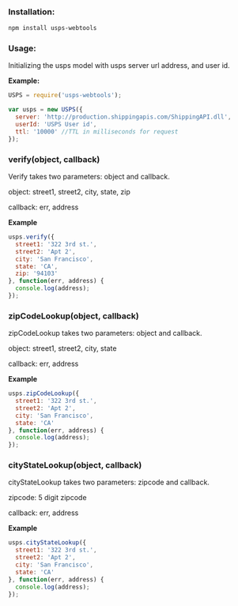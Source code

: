 ### Installation:

``` sh
npm install usps-webtools
```

### Usage:

Initializing the usps model with usps server url address, and user id.

__Example:__

``` js
USPS = require('usps-webtools');

var usps = new USPS({
  server: 'http://production.shippingapis.com/ShippingAPI.dll',
  userId: 'USPS User id',
  ttl: '10000' //TTL in milliseconds for request
});
```

### verify(object, callback)

Verify takes two parameters: object and callback.

object: street1, street2, city, state, zip

callback: err, address

__Example__

``` js
usps.verify({
  street1: '322 3rd st.',
  street2: 'Apt 2',
  city: 'San Francisco',
  state: 'CA',
  zip: '94103'
}, function(err, address) {
  console.log(address);
});
```

### zipCodeLookup(object, callback)

zipCodeLookup takes two parameters: object and callback.

object: street1, street2, city, state

callback: err, address

__Example__

``` js
usps.zipCodeLookup({
  street1: '322 3rd st.',
  street2: 'Apt 2',
  city: 'San Francisco',
  state: 'CA'
}, function(err, address) {
  console.log(address);
});
```

### cityStateLookup(object, callback)

cityStateLookup takes two parameters: zipcode and callback.

zipcode: 5 digit zipcode

callback: err, address

__Example__

``` js
usps.cityStateLookup({
  street1: '322 3rd st.',
  street2: 'Apt 2',
  city: 'San Francisco',
  state: 'CA'
}, function(err, address) {
  console.log(address);
});
```